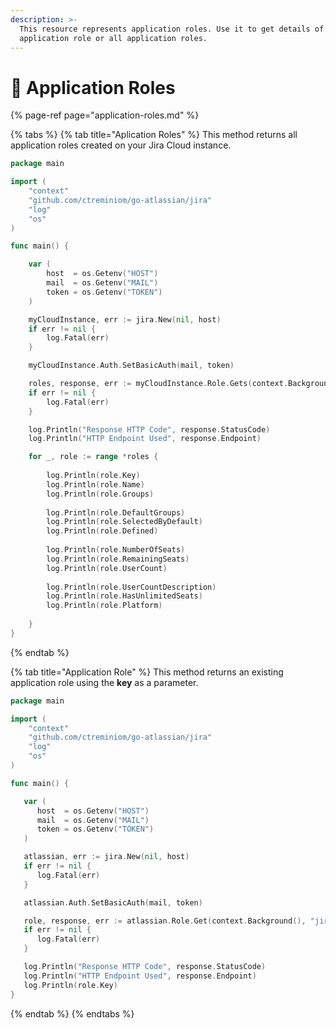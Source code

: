 ```yaml
---
description: >-
  This resource represents application roles. Use it to get details of an
  application role or all application roles.
---
```


# 🔬 Application Roles

{% page-ref page="application-roles.md" %}

{% tabs %}
{% tab title="Aplication Roles" %}
This method returns all application roles created on your Jira Cloud instance. 

```go
package main

import (
	"context"
	"github.com/ctreminiom/go-atlassian/jira"
	"log"
	"os"
)

func main() {

	var (
		host  = os.Getenv("HOST")
		mail  = os.Getenv("MAIL")
		token = os.Getenv("TOKEN")
	)

	myCloudInstance, err := jira.New(nil, host)
	if err != nil {
		log.Fatal(err)
	}

	myCloudInstance.Auth.SetBasicAuth(mail, token)

	roles, response, err := myCloudInstance.Role.Gets(context.Background())
	if err != nil {
		log.Fatal(err)
	}

	log.Println("Response HTTP Code", response.StatusCode)
	log.Println("HTTP Endpoint Used", response.Endpoint)

	for _, role := range *roles {
	
		log.Println(role.Key)
		log.Println(role.Name)
		log.Println(role.Groups)
		
		log.Println(role.DefaultGroups)
		log.Println(role.SelectedByDefault)
		log.Println(role.Defined)
		
		log.Println(role.NumberOfSeats)
		log.Println(role.RemainingSeats)
		log.Println(role.UserCount)
		
		log.Println(role.UserCountDescription)
		log.Println(role.HasUnlimitedSeats)
		log.Println(role.Platform)
		
	}
}
```
{% endtab %}

{% tab title="Application Role" %}
This method returns an existing application role using the **key** as a parameter.



```go
package main

import (
	"context"
	"github.com/ctreminiom/go-atlassian/jira"
	"log"
	"os"
)

func main() {

   var (
      host  = os.Getenv("HOST")
      mail  = os.Getenv("MAIL")
      token = os.Getenv("TOKEN")
   )

   atlassian, err := jira.New(nil, host)
   if err != nil {
      log.Fatal(err)
   }

   atlassian.Auth.SetBasicAuth(mail, token)

   role, response, err := atlassian.Role.Get(context.Background(), "jira-software")
   if err != nil {
      log.Fatal(err)
   }

   log.Println("Response HTTP Code", response.StatusCode)
   log.Println("HTTP Endpoint Used", response.Endpoint)
   log.Println(role.Key)
}
```
{% endtab %}
{% endtabs %}



